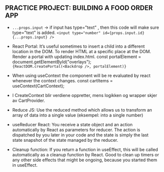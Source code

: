 ## PRACTICE PROJECT: BUILDING A FOOD ORDER APP

- `...props.input` -> if input has type="text" , then this code will make sure type="text" is added.
  `<input type="number" id={props.input.id} {...props.input} />`

- React Portal: It’s useful sometimes to insert a child into a different location in the DOM. To render HTML at a specific place at the DOM. Render a portal with updating index.html.
  const portalElement = document.getElementById("overlays");
 `{ReactDOM.createPortal(<Backdrop />, portalElement)}`

- When using useContext the component will be re evaluated by react whenever the context changes.
  const cartItems = useContext(CartContext);
- I CreateContext blir verdiene oppretter, mens logikken og wrapper skjer av CartProvider.


- Reduce JS: Use the reduced method which allows us to transform an array of data into a single value (eksempel: into a single number)
- useReducer React: You receive a state object and an action automatically by React as parameters for reducer. The action is dispatched by you later in your code and the state is simply the last state snapshot of the state managed by the reducer.
- Cleanup function: If you return a function in useEffect, this will be called automatically as a cleanup function by React. Good to clean up timers or any other side effects that might be ongoing, because you started them in useEffect.
